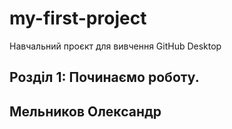 #  my-first-project
Навчальний проєкт для вивчення GitHub Desktop
 ## Розділ 1: Починаємо роботу.
## Мельников Олександр